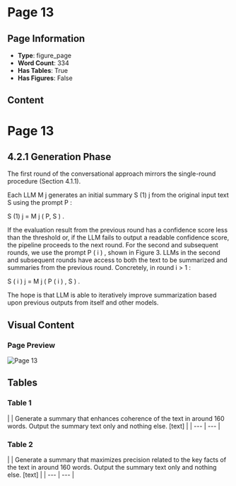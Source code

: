 # Page 13

## Page Information

- **Type**: figure_page
- **Word Count**: 334
- **Has Tables**: True
- **Has Figures**: False

## Content

# Page 13

## 4.2.1 Generation Phase

The first round of the conversational approach mirrors the single-round procedure (Section 4.1.1).

Each LLM M j generates an initial summary S (1) j from the original input text S using the prompt P :

S (1) j = M j ( P, S ) .

If the evaluation result from the previous round has a confidence score less than the threshold or, if the LLM fails to output a readable confidence score, the pipeline proceeds to the next round. For the second and subsequent rounds, we use the prompt P ( i ) , shown in Figure 3. LLMs in the second and subsequent rounds have access to both the text to be summarized and summaries from the previous round. Concretely, in round i > 1 :

S ( i ) j = M j ( P ( i ) , S ) .

The hope is that LLM is able to iteratively improve summarization based upon previous outputs from itself and other models.

## Visual Content

### Page Preview

![Page 13](/projects/llms/images/MultiLLM_Text_Summarization_page_13.png)

## Tables

### Table 1

|  | Generate a summary that enhances coherence
of the text in around 160 words. Output
the summary text only and nothing else.
[text] |
| --- | --- |

### Table 2

|  | Generate a summary that maximizes
precision related to the key facts of the
text in around 160 words. Output the
summary text only and nothing else.
[text] |
| --- | --- |
